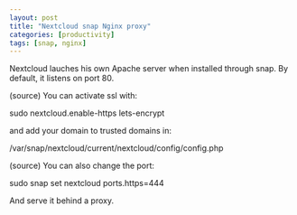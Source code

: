 ```yaml
---
layout: post
title: "Nextcloud snap Nginx proxy"
categories: [productivity]
tags: [snap, nginx]
---
```


Nextcloud lauches his own Apache server when installed through snap. By default, it listens on port 80.

(source) You can activate ssl with:

sudo nextcloud.enable-https lets-encrypt

and add your domain to trusted domains in:

/var/snap/nextcloud/current/nextcloud/config/config.php

(source) You can also change the port:

sudo snap set nextcloud ports.https=444

And serve it behind a proxy.
